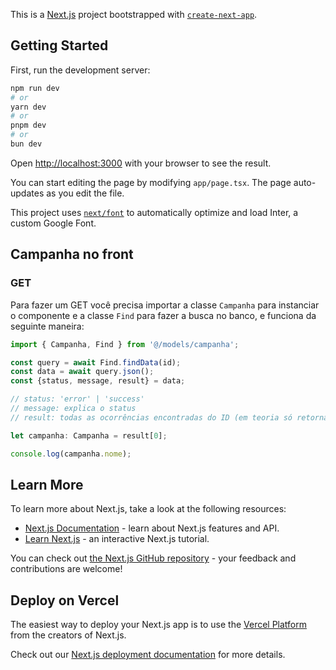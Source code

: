 This is a [Next.js](https://nextjs.org/) project bootstrapped with [`create-next-app`](https://github.com/vercel/next.js/tree/canary/packages/create-next-app).

## Getting Started

First, run the development server:

```bash
npm run dev
# or
yarn dev
# or
pnpm dev
# or
bun dev
```

Open [http://localhost:3000](http://localhost:3000) with your browser to see the result.

You can start editing the page by modifying `app/page.tsx`. The page auto-updates as you edit the file.

This project uses [`next/font`](https://nextjs.org/docs/basic-features/font-optimization) to automatically optimize and load Inter, a custom Google Font.

## Campanha no front

### GET

Para fazer um GET você precisa importar a classe `Campanha` para instanciar o componente e a classe `Find` para fazer a busca no banco, e funciona da seguinte maneira:

```ts
import { Campanha, Find } from '@/models/campanha';

const query = await Find.findData(id);
const data = await query.json();
const {status, message, result} = data;

// status: 'error' | 'success'
// message: explica o status
// result: todas as ocorrências encontradas do ID (em teoria só retorna 1 pois o ID é único)

let campanha: Campanha = result[0];

console.log(campanha.nome);
```

## Learn More

To learn more about Next.js, take a look at the following resources:

- [Next.js Documentation](https://nextjs.org/docs) - learn about Next.js features and API.
- [Learn Next.js](https://nextjs.org/learn) - an interactive Next.js tutorial.

You can check out [the Next.js GitHub repository](https://github.com/vercel/next.js/) - your feedback and contributions are welcome!

## Deploy on Vercel

The easiest way to deploy your Next.js app is to use the [Vercel Platform](https://vercel.com/new?utm_medium=default-template&filter=next.js&utm_source=create-next-app&utm_campaign=create-next-app-readme) from the creators of Next.js.

Check out our [Next.js deployment documentation](https://nextjs.org/docs/deployment) for more details.

